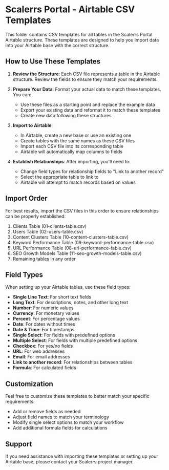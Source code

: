 # Scalerrs Portal - Airtable CSV Templates

This folder contains CSV templates for all tables in the Scalerrs Portal Airtable structure. These templates are designed to help you import data into your Airtable base with the correct structure.

## How to Use These Templates

1. **Review the Structure**: Each CSV file represents a table in the Airtable structure. Review the fields to ensure they match your requirements.

2. **Prepare Your Data**: Format your actual data to match these templates. You can:
   - Use these files as a starting point and replace the example data
   - Export your existing data and reformat it to match these templates
   - Create new data following these structures

3. **Import to Airtable**: 
   - In Airtable, create a new base or use an existing one
   - Create tables with the same names as these CSV files
   - Import each CSV file into its corresponding table
   - Airtable will automatically map columns to fields

4. **Establish Relationships**: After importing, you'll need to:
   - Change field types for relationship fields to "Link to another record"
   - Select the appropriate table to link to
   - Airtable will attempt to match records based on values

## Import Order

For best results, import the CSV files in this order to ensure relationships can be properly established:

1. Clients Table (01-clients-table.csv)
2. Users Table (02-users-table.csv)
3. Content Clusters Table (10-content-clusters-table.csv)
4. Keyword Performance Table (09-keyword-performance-table.csv)
5. URL Performance Table (08-url-performance-table.csv)
6. SEO Growth Models Table (11-seo-growth-models-table.csv)
7. Remaining tables in any order

## Field Types

When setting up your Airtable tables, use these field types:

- **Single Line Text**: For short text fields
- **Long Text**: For descriptions, notes, and other long text
- **Number**: For numeric values
- **Currency**: For monetary values
- **Percent**: For percentage values
- **Date**: For dates without times
- **Date & Time**: For timestamps
- **Single Select**: For fields with predefined options
- **Multiple Select**: For fields with multiple predefined options
- **Checkbox**: For yes/no fields
- **URL**: For web addresses
- **Email**: For email addresses
- **Link to another record**: For relationships between tables
- **Formula**: For calculated fields

## Customization

Feel free to customize these templates to better match your specific requirements:

- Add or remove fields as needed
- Adjust field names to match your terminology
- Modify single select options to match your workflow
- Add additional formula fields for calculations

## Support

If you need assistance with importing these templates or setting up your Airtable base, please contact your Scalerrs project manager.
